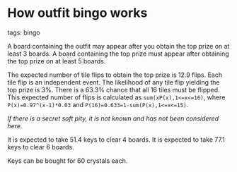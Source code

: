 # How outfit bingo works
tags: bingo

A board containing the outfit may appear after you obtain the top prize on at least 3 boards. A board containing the top prize must appear after obtaining the top prize on at least 5 boards.

The expected number of tile flips to obtain the top prize is 12.9 flips. Each tile flip is an independent event. The likelihood of any tile flip yielding the top prize is 3%. There is a 63.3% chance that all 16 tiles must be flipped. This expected number of flips is calculated as `sum(xP(x),1<=x<=16)`, where `P(x)=0.97^(x-1)*0.03` and `P(16)=0.633=1-sum(P(x),1<=x<=15)`.

*If there is a secret soft pity, it is not known and has not been considered here.*

It is expected to take 51.4 keys to clear 4 boards. It is expected to take 77.1 keys to clear 6 boards.

Keys can be bought for 60 crystals each.